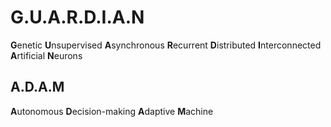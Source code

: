 # **G.U.A.R.D.I.A.N**

**G**enetic **U**nsupervised **A**synchronous **R**ecurrent **D**istributed **I**nterconnected **A**rtificial **N**eurons

## A.D.A.M

**A**utonomous **D**ecision-making **A**daptive **M**achine